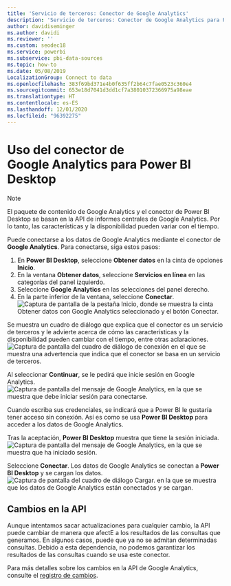 ```yaml
---
title: 'Servicio de terceros: Conector de Google Analytics'
description: 'Servicio de terceros: Conector de Google Analytics para Power BI Desktop'
author: davidiseminger
ms.author: davidi
ms.reviewer: ''
ms.custom: seodec18
ms.service: powerbi
ms.subservice: pbi-data-sources
ms.topic: how-to
ms.date: 05/08/2019
LocalizationGroup: Connect to data
ms.openlocfilehash: 383f69bd371e4b0f635ff2b64c7fae0523c360e4
ms.sourcegitcommit: 653e18d7041d3dd1cf7a38010372366975a98eae
ms.translationtype: HT
ms.contentlocale: es-ES
ms.lasthandoff: 12/01/2020
ms.locfileid: "96392275"
---
```

# <a name="use-the-google-analytics-connector-for-power-bi-desktop"></a>Uso del conector de Google Analytics para Power BI Desktop
> [!NOTE]
> El paquete de contenido de Google Analytics y el conector de Power BI Desktop se basan en la API de informes centrales de Google Analytics. Por lo tanto, las características y la disponibilidad pueden variar con el tiempo.

Puede conectarse a los datos de Google Analytics mediante el conector de **Google Analytics**. Para conectarse, siga estos pasos:

1. En **Power BI Desktop**, seleccione **Obtener datos** en la cinta de opciones **Inicio**.
2. En la ventana **Obtener datos**, seleccione **Servicios en línea** en las categorías del panel izquierdo.
3. Seleccione **Google Analytics** en las selecciones del panel derecho.
4. En la parte inferior de la ventana, seleccione **Conectar**.  
   ![Captura de pantalla de la pestaña Inicio, donde se muestra la cinta Obtener datos con Google Analytics seleccionado y el botón Conectar.](media/service-google-analytics-connector/tps_googleanalytics_1.png)

Se muestra un cuadro de diálogo que explica que el conector es un servicio de terceros y le advierte acerca de cómo las características y la disponibilidad pueden cambiar con el tiempo, entre otras aclaraciones.  
![Captura de pantalla del cuadro de diálogo de conexión en el que se muestra una advertencia que indica que el conector se basa en un servicio de terceros.](media/service-google-analytics-connector/tps_googleanalytics_2.png)

Al seleccionar **Continuar**, se le pedirá que inicie sesión en Google Analytics.  
![Captura de pantalla del mensaje de Google Analytics, en la que se muestra que debe iniciar sesión para conectarse.](media/service-google-analytics-connector/tps_googleanalytics_3.png)

Cuando escriba sus credenciales, se indicará que a Power BI le gustaría tener acceso sin conexión. Así es como se usa **Power BI Desktop** para acceder a los datos de Google Analytics.  

Tras la aceptación, **Power BI Desktop** muestra que tiene la sesión iniciada.  
![Captura de pantalla del mensaje de Google Analytics, en la que se muestra que ha iniciado sesión.](media/service-google-analytics-connector/tps_googleanalytics_5.png)

Seleccione **Conectar**. Los datos de Google Analytics se conectan a **Power BI Desktop** y se cargan los datos.  
![Captura de pantalla del cuadro de diálogo Cargar. en la que se muestra que los datos de Google Analytics están conectados y se cargan.](media/service-google-analytics-connector/tps_googleanalytics_6.png)

## <a name="changes-to-the-api"></a>Cambios en la API
Aunque intentamos sacar actualizaciones para cualquier cambio, la API puede cambiar de manera que afectE a los resultados de las consultas que generamos. En algunos casos, puede que ya no se admitan determinadas consultas. Debido a esta dependencia, no podemos garantizar los resultados de las consultas cuando se usa este conector.

Para más detalles sobre los cambios en la API de Google Analytics, consulte el [registro de cambios](https://developers.google.com/analytics/devguides/changelog).

